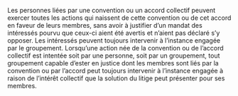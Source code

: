 Les personnes liées par une convention ou un accord collectif peuvent exercer toutes les actions qui naissent de cette convention ou de cet accord en faveur de leurs membres, sans avoir à justifier d’un mandat des intéressés pourvu que ceux-ci aient été avertis et n’aient pas déclaré s’y opposer. Les intéressés peuvent toujours intervenir à l’instance engagée par le groupement.
Lorsqu’une action née de la convention ou de l’accord collectif est intentée soit par une personne, soit par un groupement, tout groupement capable d’ester en justice dont les membres sont liés par la convention ou par l’accord peut toujours intervenir à l’instance engagée à raison de l’intérêt collectif que la solution du litige peut présenter pour ses membres.